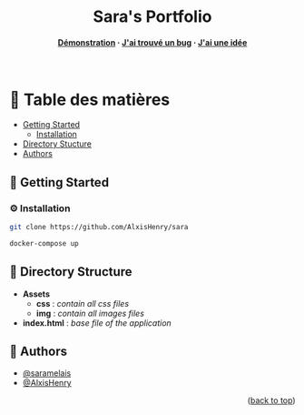 <a name="readme-top"></a>

<div align="center">
  
  <h1>
    Sara's Portfolio
  </h1>

<h4>
    <a href="https://saramelais.fr">Démonstration</a>
  <span> · </span>
    <a href="https://github.com/AlxisHenry/sara/issues">J'ai trouvé un bug</a>
  <span> · </span>
    <a href="https://github.com/AlxisHenry/sara/issues">J'ai une idée</a>
  </h4>
</div>

<br />

# :notebook_with_decorative_cover: Table des matières

- [Getting Started](#toolbox-getting-started)
  * [Installation](#gear-installation)
- [Directory Stucture](#file_folderdirectory-structure)
- [Authors](#wave-auteurs)

## :toolbox: Getting Started

### :gear: Installation

```bash
git clone https://github.com/AlxisHenry/sara

docker-compose up
```

## :file_folder: Directory Structure

- **Assets**
	- **css** : *contain all css files*
	- **img** : *contain all images files*
- **index.html** : *base file of the application*

## :wave: Authors

- [@saramelais]()
- [@AlxisHenry](https://www.github.com/AlxisHenry) 

<p align="right">(<a href="#readme-top">back to top</a>)</p>